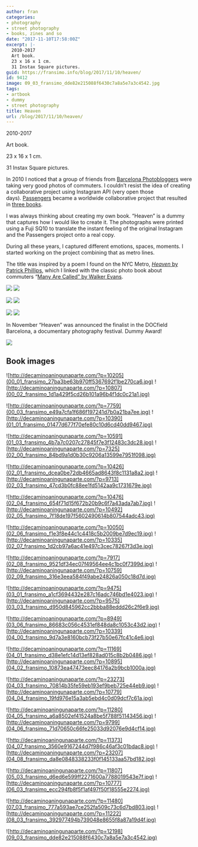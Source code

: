 ```yaml
---
author: fran
categories:
- photography
- street photography
- books, zines and so
date: "2017-11-10T17:58:00Z"
excerpt: |-
  2010-2017
  Art book.
  23 x 16 x 1 cm.
  31 Instax Square pictures.
guid: https://fransimo.info/blog/2017/11/10/heaven/
id: 9412
image: 09_03_fransimo_dde82e215088f6430c7a8a5e7a3c4542.jpg
tags:
- artbook
- dummy
- street photography
title: Heaven
url: /blog/2017/11/10/heaven/
---
```


2010-2017

Art book.

23 x 16 x 1 cm.

31 Instax Square pictures.

In 2010 I noticed that a group of friends from [Barcelona Photobloggers](https://barcelonaphotobloggers.org/) were taking very good photos of commuters. I couldn’t resist the idea of creating a collaborative project using Instagram API (very open those days). [Passengers](http://passengers-streetphotography.com/en/) became a worldwide collaborative project that resulted in [three books](https://www.lulu.com/spotlight/bcnph).

I was always thinking about creating my own book. “Heaven” is a dummy that captures how I would like to create it. The photographs were printed using a Fuji SQ10 to translate the instant feeling of the original Instagram and the Passengers project onto a real copy.

During all these years, I captured different emotions, spaces, moments. I started working on the project combining that as metro lines.

The title was inspired by a poem I found on the NYC Metro, [_Heaven_ by Patrick Phillips](https://poetrysociety.org/poetry-in-motion/heaven), which I linked with the classic photo book about commuters “[Many Are Called” by Walker Evans](https://www.amazon.com/Many-Are-Called-Walker-Evans/dp/0300106173).

![](X1V16655-1.jpg) ![](X1V16656-1.jpg)
    
![](X1V16657-1.jpg) ![](X1V16659-1.jpg)
    
![](XT236668-1.jpg) ![](IMG_8122.jpg)
    

In November “Heaven” was announced the finalist in the DOCfield Barcelona, a documentary photography festival. Dummy Award!

![](heaven_finalist_2017_dummy_photobook_docfield_barcelona.jpeg)

## Book images

![http://decaminoaningunaparte.com/?p=10205](00_01_fransimo_27ba3be63b970ff5367692f1be270ca6.jpg) ![http://decaminoaningunaparte.com/?p=10807](00_02_fransimo_1d1a429f5cd26b101a96b4f1dc0c21a1.jpg)
    
![http://decaminoaningunaparte.com/?p=7759](00_03_fransimo_e49a7cfa1f686f197241d7b0a21ba7ee.jpg) ![http://decaminoaningunaparte.com/?p=10390](01_01_fransimo_01477d677f70efe80c10d6cd40dd9467.jpg)
    
![http://decaminoaningunaparte.com/?p=10591](01_03_fransimo_4b7a7c0207c27845f7e3f12483c3dc28.jpg) ![http://decaminoaningunaparte.com/?p=7325](02_00_fransimo_84bd9a1d0b30c9206a13599e7951f098.jpg)

![http://decaminoaningunaparte.com/?p=10426](02_01_fransimo_dcea0be72db4665ad8643f8c1131a8a2.jpg) ![http://decaminoaningunaparte.com/?p=9713](02_03_fransimo_47cd3b0fc88ee1fd5142aa9c1731679e.jpg)

![http://decaminoaningunaparte.com/?p=10476](02_04_fransimo_654f71d15f672b20b9c6f7a43ada7ab7.jpg) ![http://decaminoaningunaparte.com/?p=10492](02_05_fransimo_7f18de197f5602490614b807544adc43.jpg)

![http://decaminoaningunaparte.com/?p=10050](02_06_fransimo_f1e3f8e44c1c4418c5b2009be7d9ec19.jpg) ![http://decaminoaningunaparte.com/?p=10335](02_07_fransimo_1d2cb97a6ac41e497c3cec78267f3d3e.jpg)

![http://decaminoaningunaparte.com/?p=7917](02_08_fransimo_9521df34ec07f49564ee4c1bc0f7399d.jpg) ![http://decaminoaningunaparte.com/?p=10759](02_09_fransimo_316e3eea584f49abe24826a050c18d7d.jpg)

![http://decaminoaningunaparte.com/?p=9475](03_01_fransimo_a1cf3694432e287c16adc746bd1e4023.jpg) ![http://decaminoaningunaparte.com/?p=9575](03_03_fransimo_d950d845962cc2bbba88eddd26c2f6e9.jpg)

![http://decaminoaningunaparte.com/?p=8949](03_06_fransimo_86683c056c4531ef848da8c1053c43d2.jpg) ![http://decaminoaningunaparte.com/?p=10339](04_00_fransimo_9d7a3e8160bcb73f27b50e67fc41c4e6.jpg)

![http://decaminoaningunaparte.com/?p=11169](04_01_fransimo_d38e1efc14d13ef828ad015c8b2b0486.jpg) ![http://decaminoaningunaparte.com/?p=10895](04_02_fransimo_10873ea47473eec84176a2b9bcb1000a.jpg)

![http://decaminoaningunaparte.com/?p=23273](04_03_fransimo_70814b35fe59eb193ef9beb725e44eb9.jpg) ![http://decaminoaningunaparte.com/?p=10779](04_04_fransimo_19fd976e15a3ab5ebd4c0d09dcf7c61a.jpg)

![http://decaminoaningunaparte.com/?p=11280](04_05_fransimo_a6a8502ef41524a8be5f788f51143456.jpg) ![http://decaminoaningunaparte.com/?p=9799](04_06_fransimo_71d70650c66fe25033d92076e9d4cf14.jpg)

![http://decaminoaningunaparte.com/?p=11373](04_07_fransimo_3560e9167244d7f986c46af3c01bdac8.jpg) ![http://decaminoaningunaparte.com/?p=23207](04_08_fransimo_da8e0848338233f0f145133aa57bd182.jpg)

![http://decaminoaningunaparte.com/?p=11807](05_03_fransimo_d6ed6e599ff2271600a7788019543e7f.jpg) ![http://decaminoaningunaparte.com/?p=10777](06_03_fransimo_ecc294fb8f5f1af497f50f18555e2274.jpg)

![http://decaminoaningunaparte.com/?p=11480](07_03_fransimo_777a593ae7ce252fa509c73c6d7bd803.jpg) ![http://decaminoaningunaparte.com/?p=11222](08_03_fransimo_392977494b739048e8655f8a87a19d4f.jpg)

![http://decaminoaningunaparte.com/?p=12198](09_03_fransimo_dde82e215088f6430c7a8a5e7a3c4542.jpg)
